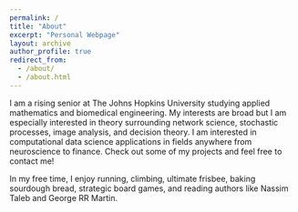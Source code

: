 ```yaml
---
permalink: /
title: "About"
excerpt: "Personal Webpage"
layout: archive
author_profile: true
redirect_from: 
  - /about/
  - /about.html
---
```


I am a rising senior at The Johns Hopkins University studying applied mathematics and biomedical engineering. My interests are broad but I am especially interested in theory surrounding network science, stochastic processes, image analysis, and decision theory. I am interested in computational data science applications in fields anywhere from neuroscience to finance. Check out some of my projects and feel free to contact me!

In my free time, I enjoy running, climbing, ultimate frisbee, baking sourdough bread, strategic board games, and reading authors like Nassim Taleb and George RR Martin.

